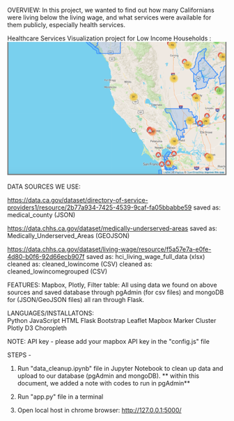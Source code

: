 OVERVIEW:
In this project, we wanted to find out how many Californians were living below the living wage, and what services were available for them publicly, especially health services.  

Healthcare Services Visualization project for Low Income Households :
![1-Logo](static/OurMapbox.png)

DATA SOURCES WE USE:
<!-- low income providers -->
https://data.ca.gov/dataset/directory-of-service-providers1/resource/2b77a934-7425-4539-9caf-fa05bbabbe59
saved as: medical_county (JSON)

<!-- medically underserved areas -->
https://data.chhs.ca.gov/dataset/medically-underserved-areas
saved as: Medically_Underserved_Areas (GEOJSON)

<!-- low income -->
https://data.chhs.ca.gov/dataset/living-wage/resource/f5a57e7a-e0fe-4d80-b0f6-92d66ecb907f
saved as: hci_living_wage_full_data (xlsx)
cleaned as: cleaned_lowincome (CSV)
cleaned as: cleaned_lowincomegrouped (CSV)

FEATURES:
    Mapbox, Plotly, Filter table:
    All using data we found on above sources and saved database through pgAdmin (for csv files) and mongoDB for (JSON/GeoJSON files) all ran through Flask.
    
LANGUAGES/INSTALLATONS:  
    Python
    JavaScript
    HTML
    Flask
    Bootstrap 
    Leaflet
    Mapbox
    Marker Cluster 
    Plotly
    D3 
    Choropleth  

NOTE:
    API key - please add your mapbox API key in the "config.js" file

STEPS -

1. Run "data_cleanup.ipynb" file in Jupyter Notebook to clean up data and upload to our database (pgAdmin and mongoDB).
** within this document, we added a note with codes to run in pgAdmin**

<!-- # CREATE USER admin22 with Password '12345'
# Alter User admin22 With SuperUser;

# IF EXISTS(SELECT *
#           FROM   dbo.Healthcare_LowIncome)
#   DROP TABLE dbo.low_income
#   DROP TABLE dbo.low_income_race

# CREATE TABLE low_income(
# 	County VARCHAR PRIMARY KEY,
# 	Families_Below_the_Living_Wage INT,
# 	Number_of_Families INT,
# 	Living_Wage INT,
# 	Percent_of_Families_Below_the_Living_Wage INT
# );

# CREATE TABLE low_income_race(
# 	Race VARCHAR,
# 	County VARCHAR,
# 	Families_Below_the_Living_Wage INT,
# 	Number_of_Families INT,
# 	Living_Wage INT,
# 	Percent_of_Families_Below_the_Living_Wage INT,
# 	FOREIGN KEY (County) REFERENCES low_income(County)
# ); -->

2. Run "app.py" file in a terminal

3. Open local host in chrome browser:
http://127.0.0.1:5000/


